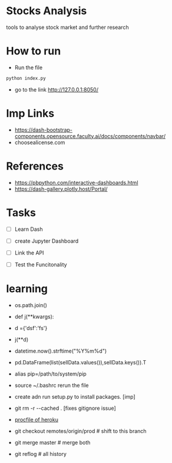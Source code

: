 # Stocks Analysis
tools to analyse stock market and further research

# How to run
- Run the file 
```bash
python index.py
```
- go to the link http://127.0.0.1:8050/

# Imp Links
- https://dash-bootstrap-components.opensource.faculty.ai/docs/components/navbar/
- choosealicense.com

# References
- https://pbpython.com/interactive-dashboards.html
- https://dash-gallery.plotly.host/Portal/

# Tasks
- [ ] Learn Dash
- [ ] create Jupyter Dashboard
- [ ] Link the API
- [ ] Test the Funcitonality


# learning
- os.path.join()

- def j(**kwargs):
- d ={'dsf':'fs'}
- j(**d)

- datetime.now().strftime("%Y%m%d")

- pd.DataFrame(list(sellData.values()),sellData.keys()).T

- alias pip=/path/to/system/pip
- source ~/.bashrc rerun the file
- create adn run setup.py to install packages. [imp]

- git rm -r --cached . [fixes gitignore issue]
- [procfile of heroku](https://devcenter.heroku.com/articles/procfile)

- git checkout remotes/origin/prod  # shift to this branch
- git merge master                  # merge both
- git reflog            # all history